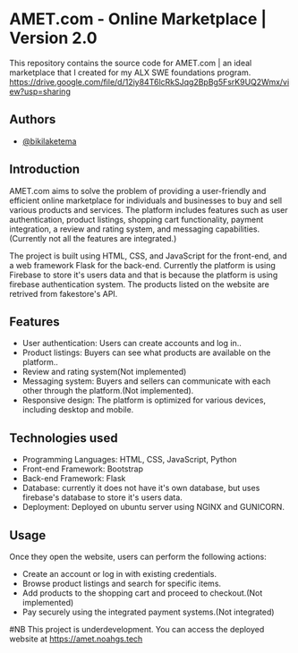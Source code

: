 # AMET.com - Online Marketplace | Version 2.0

This repository contains the source code for AMET.com | an ideal marketplace that I created for my ALX SWE foundations program.
https://drive.google.com/file/d/12iy84T6lcRkSJqg2BpBg5FsrK9UQ2Wmx/view?usp=sharing
## Authors

- [@bikilaketema](https://www.github.com/bikilaketema)


## Introduction

AMET.com aims to solve the problem of providing a user-friendly and efficient online marketplace for individuals and businesses to buy and sell various products and services. The platform includes features such as user authentication, product listings, shopping cart functionality, payment integration, a review and rating system, and messaging capabilities.(Currently not all the features are integrated.)

The project is built using HTML, CSS, and JavaScript for the front-end, and a web framework Flask for the back-end. Currently the platform is using Firebase to store it's users data and that is because the platform is using firebase authentication system. The products listed on the website are retrived from fakestore's API.

## Features

- User authentication: Users can create accounts and log in..
- Product listings: Buyers can see what products are available on the platform..
- Review and rating system(Not implemented)
- Messaging system: Buyers and sellers can communicate with each other through the platform.(Not implemented).
- Responsive design: The platform is optimized for various devices, including desktop and mobile.

## Technologies used
- Programming Languages: HTML, CSS, JavaScript, Python
- Front-end Framework: Bootstrap
- Back-end Framework: Flask
- Database: currently it does not have it's own database, but uses firebase's database to store it's users data.
- Deployment: Deployed on ubuntu server using NGINX and GUNICORN.

## Usage
Once they open the website, users can perform the following actions:

- Create an account or log in with existing credentials.
- Browse product listings and search for specific items.
- Add products to the shopping cart and proceed to checkout.(Not implemented)
- Pay securely using the integrated payment systems.(Not integrated)

#NB
This project is underdevelopment.
You can access the deployed website at https://amet.noahgs.tech
